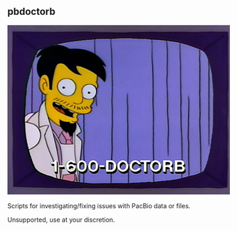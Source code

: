 pbdoctorb
---------


!["The 'B' is for 'bargain'!"](doctorb.jpg)

Scripts for investigating/fixing issues with PacBio data or files.

Unsupported, use at your discretion.
